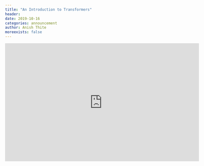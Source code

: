 ```yaml
---
title: "An Introduction to Transformers"
header:
date: 2019-10-16
categories: announcement
author: Anish Thite
moreexists: false
---
```

<!--embedded slides should have width="640" height="389" -->
<iframe src="https://docs.google.com/presentation/d/e/2PACX-1vRt1sBCac198Cpw0LQZTsN96klIWOzJXd1t_KpiqGic6kaogkoR6csfpng3LcmejHE65mnVDtWSwYJe/embed?start=false&loop=false&delayms=3000" frameborder="0" width="640" height="389" allowfullscreen="true" mozallowfullscreen="true" webkitallowfullscreen="true"></iframe>
